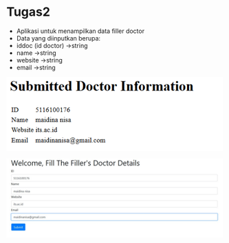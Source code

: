 # Tugas2

* Aplikasi untuk menampilkan data filler doctor
* Data yang diinputkan berupa:
 * iddoc (id doctor)    ->string
 * name                 ->string
 * website              ->string
 * email                ->string
  
![ss1](Screenshot_1.png)

![ss1](Screenshot_2.jpg)
